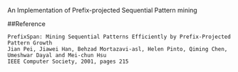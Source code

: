 An Implementation of Prefix-projected Sequential Pattern mining

##Reference

    PrefixSpan: Mining Sequential Patterns Efficiently by Prefix-Projected Pattern Growth
    Jian Pei, Jiawei Han, Behzad Mortazavi-asl, Helen Pinto, Qiming Chen, Umeshwar Dayal and Mei-chun Hsu
    IEEE Computer Society, 2001, pages 215
